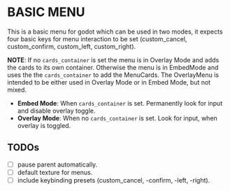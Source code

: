 
# BASIC MENU

This is a basic menu for godot which can be used in two modes, it expects four basic keys for menu interaction to be set (custom_cancel, custom_confirm, custom_left, custom_right).

**NOTE**: If no `cards_container` is set the menu is in Overlay Mode and adds the cards to its own container.
Otherwise the menu is in EmbedMode and uses the the `cards_container` to add the MenuCards.
The OverlayMenu is intended to be either used in Overlay Mode or in Embed Mode, but not mixed.

 - **Embed Mode**:   When `cards_container` is set. Permanently look for input and disable overlay toggle.
 - **Overlay Mode**: When no `cards_container` is set. Look for input, when overlay is toggled.

 ## TODOs
 
  - [ ] pause parent automatically.
  - [ ] default texture for menus.
  - [ ] include keybinding presets (custom_cancel, -confirm, -left, -right).
